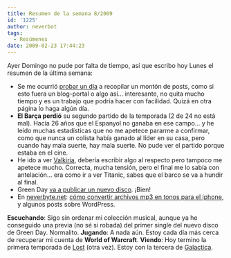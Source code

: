 ```yaml
---
title: Resumen de la semana 8/2009
id: '1225'
author: neverbot
tags:
  - Resúmenes
date: 2009-02-23 17:44:23
---
```


Ayer Domingo no pude por falta de tiempo, así que escribo hoy Lunes el resumen de la última semana:

*   Se me ocurrió [probar un día](https://neverbot.com/los-experimentos-en-los-blogs-con-gaseosa/) a recopilar un montón de posts, como si esto fuera un blog-portal o algo así... interesante, no quita mucho tiempo y es un trabajo que podría hacer con facilidad. Quizá en otra página lo haga algún día.
*   **El Barça perdió** su segundo partido de la temporada (2 de 24 no está mal). Hacía 26 años que el Espanyol no ganaba en ese campo... y he leído muchas estadísticas que no me apetece pararme a confirmar, como que nunca un colista había ganado al líder en su casa, pero cuando hay mala suerte, hay mala suerte. No pude ver el partido porque estaba en el cine.
*   He ido a ver [Valkiria](http://www.imdb.com/title/tt0985699/), debería escribir algo al respecto pero tampoco me apetece mucho. Correcta, mucha tensión, pero el final me lo sabía con antelación... era como ir a ver Titanic, sabes que el barco se va a hundir al final.
*   Green Day [va a publicar un nuevo disco](https://neverbot.com/musica/nuevo-album-de-green-day-anunciado/). ¡Bien!
*   En [neverbyte.net](http://www.neverbyte.net/): [cómo convertir archivos mp3 en tonos para el iphone](http://www.neverbyte.net/archivo/iphone-crear-tonos-de-llamada-a-partir-de-archivos-mp3/), y algunos posts sobre WordPress.

**Escuchando**: Sigo sin ordenar mi colección musical, aunque ya he conseguido una previa (no sé si robada) del primer single del nuevo disco de Green Day. Normalito. **Jugando**: A nada aún. Estoy cada día más cerca de recuperar mi cuenta de **World of Warcraft**. **Viendo**: Hoy termino la primera temporada de [Lost](http://www.tv.com/lost/show/24313/summary.html) (otra vez). Estoy con la tercera de [Galactica](http://www.tv.com/battlestar-galactica-2003/show/23557/summary.html).